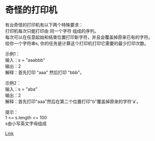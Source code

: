 <h1>奇怪的打印机</h1>

有台奇怪的打印机有以下两个特殊要求：</br>
打印机每次只能打印由 同一个字符 组成的序列。</br>
每次可以在任意起始和结束位置打印新字符，并且会覆盖掉原来已有的字符。</br>
给你一个字符串s, 你的任务是计算这个打印机打印它需要的最少打印次数。</br>

示例1：</br>
输入：s = "aaabbb"</br>
输出：2</br>
解释：首先打印 "aaa" 然后打印 "bbb"。</br>

示例2：</br>
输入：s = "aba"</br>
输出：2</br>
解释：首先打印"aaa"然后在第二个位置打印"b"覆盖掉原来的字符'a'。</br>

提示：</br>
1 <= s.length <= 100</br>
s由小写英文字母组成</br>

[Link](https://leetcode-cn.com/problems/strange-printer/)